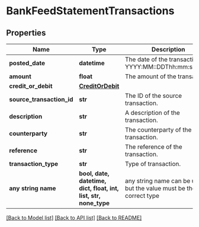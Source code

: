 # BankFeedStatementTransactions


## Properties
Name | Type | Description | Notes
------------ | ------------- | ------------- | -------------
**posted_date** | **datetime** | The date of the transaction - YYYY:MM::DDThh:mm:ss.sTZD | 
**amount** | **float** | The amount of the transaction. | 
**credit_or_debit** | [**CreditOrDebit**](CreditOrDebit.md) |  | 
**source_transaction_id** | **str** | The ID of the source transaction. | 
**description** | **str** | A description of the transaction. | [optional] 
**counterparty** | **str** | The counterparty of the transaction. | [optional] 
**reference** | **str** | The reference of the transaction. | [optional] 
**transaction_type** | **str** | Type of transaction. | [optional] 
**any string name** | **bool, date, datetime, dict, float, int, list, str, none_type** | any string name can be used but the value must be the correct type | [optional]

[[Back to Model list]](../../README.md#documentation-for-models) [[Back to API list]](../../README.md#documentation-for-api-endpoints) [[Back to README]](../../README.md)


